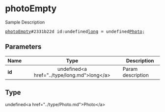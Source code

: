 # photoEmpty

Sample Description

<pre>
<a href="../constructor/photoEmpty.md">photoEmpty</a>#2331b22d id:undefined<a href="../type/long.md">long</a> = undefined<a href="../type/Photo.md">Photo</a>;
</pre>

## Parameters

| Name | Type | Description |
|------|:----:|-------------|
| **id** | undefined&lt;a href=&#34;../type/long.md&#34;&gt;long&lt;/a&gt; | Param description |

## Type

undefined&lt;a href=&#34;../type/Photo.md&#34;&gt;Photo&lt;/a&gt;
